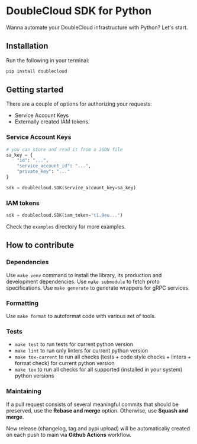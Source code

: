<!-- Badges -->

[pypi-image]: https://img.shields.io/pypi/v/doublecloud
[pypi-url]: https://pypi.org/project/doublecloud/
[license-image]: https://img.shields.io/github/license/doublecloud/python-sdk.svg
[license-url]: https://github.com/doublecloud/python-sdk/blob/main/LICENSE

# DoubleCloud SDK for Python

Wanna automate your DoubleCloud infrastructure with Python?
Let's start.

## Installation

Run the following in your terminal:

```sh
pip install doublecloud
```

## Getting started

There are a couple of options for authorizing your requests:

* Service Account Keys
* Externally created IAM tokens.

### Service Account Keys

```python
# you can store and read it from a JSON file 
sa_key = {
    "id": "...",
    "service_account_id": "...",
    "private_key": "..."
}

sdk = doublecloud.SDK(service_account_key=sa_key)
```

### IAM tokens

```python
sdk = doublecloud.SDK(iam_token="t1.9eu...")
```

Check the `examples` directory for more examples.

## How to contribute

### Dependencies

Use `make venv` command to install the library, its production and development dependencies.
Use `make submodule` to fetch proto specifications.
Use `make generate` to generate wrappers for gRPC services.

### Formatting

Use `make format` to autoformat code with various set of tools.

### Tests

* `make test` to run tests for current python version
* `make lint` to run only linters for current python version
* `make tox-current` to run all checks (tests + code style checks + linters + format check) for current python version
* `make tox` to run all checks for all supported (installed in your system) python versions

### Maintaining

If a pull request consists of several meaningful commits that should be preserved, use the **Rebase and merge** option. Otherwise, use **Squash and merge**.

New release (changelog, tag and pypi upload) will be automatically created on each push to main via **Github Actions** workflow.
